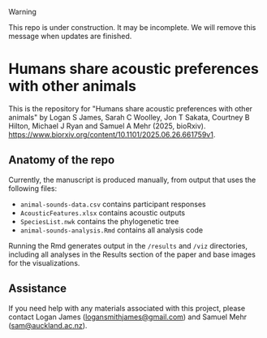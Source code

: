 > [!WARNING]  
> This repo is under construction. It may be incomplete. We will remove this message when updates are finished.

# Humans share acoustic preferences with other animals
This is the repository for "Humans share acoustic preferences with other animals" by Logan S James, Sarah C Woolley, Jon T Sakata, Courtney B Hilton, Michael J Ryan and Samuel A Mehr (2025, bioRxiv). https://www.biorxiv.org/content/10.1101/2025.06.26.661759v1.

## Anatomy of the repo
Currently, the manuscript is produced manually, from output that uses the following files:

- `animal-sounds-data.csv` contains participant responses
- `AcousticFeatures.xlsx` contains acoustic outputs
- `SpeciesList.nwk` contains the phylogenetic tree
- `animal-sounds-analysis.Rmd` contains all analysis code

Running the Rmd generates output in the `/results` and `/viz` directories, including all analyses in the Results section of the paper and base images for the visualizations.

## Assistance
If you need help with any materials associated with this project, please contact Logan James (logansmithjames@gmail.com) and Samuel Mehr (sam@auckland.ac.nz).
